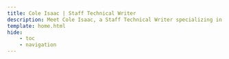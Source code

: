 ```yaml
---
title: Cole Isaac | Staff Technical Writer
description: Meet Cole Isaac, a Staff Technical Writer specializing in modern documentation engineering. Explore his approach, experience, and background.
template: home.html
hide: 
    - toc
    - navigation
---
```

